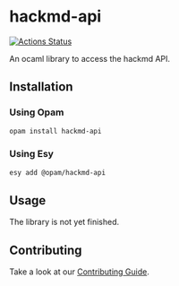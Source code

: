 # hackmd-api

[![Actions Status](https://github.com/panglesd/hackmd-api/workflows/CI/badge.svg)](https://github.com/panglesd/hackmd-api/actions)

An ocaml library to access the hackmd API.

## Installation

### Using Opam

```bash
opam install hackmd-api
```

### Using Esy

```bash
esy add @opam/hackmd-api
```

## Usage

The library is not yet finished.

## Contributing

Take a look at our [Contributing Guide](CONTRIBUTING.md).
